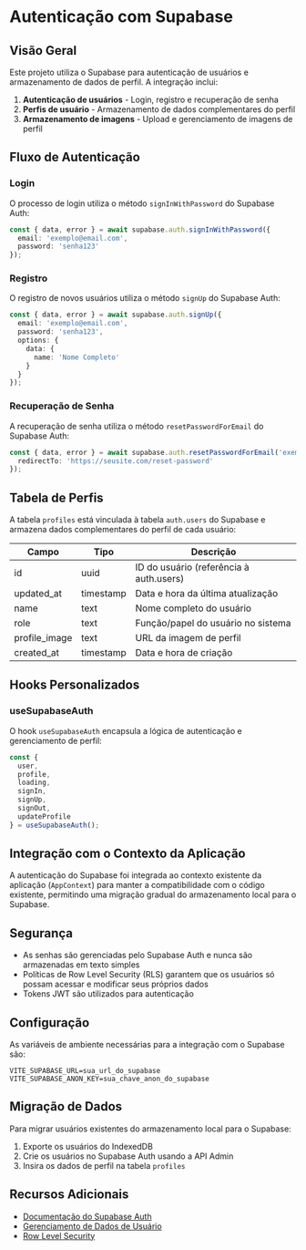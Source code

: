 # Autenticação com Supabase

## Visão Geral

Este projeto utiliza o Supabase para autenticação de usuários e armazenamento de dados de perfil. A integração inclui:

1. **Autenticação de usuários** - Login, registro e recuperação de senha
2. **Perfis de usuário** - Armazenamento de dados complementares do perfil
3. **Armazenamento de imagens** - Upload e gerenciamento de imagens de perfil

## Fluxo de Autenticação

### Login

O processo de login utiliza o método `signInWithPassword` do Supabase Auth:

```typescript
const { data, error } = await supabase.auth.signInWithPassword({
  email: 'exemplo@email.com',
  password: 'senha123'
});
```

### Registro

O registro de novos usuários utiliza o método `signUp` do Supabase Auth:

```typescript
const { data, error } = await supabase.auth.signUp({
  email: 'exemplo@email.com',
  password: 'senha123',
  options: {
    data: {
      name: 'Nome Completo'
    }
  }
});
```

### Recuperação de Senha

A recuperação de senha utiliza o método `resetPasswordForEmail` do Supabase Auth:

```typescript
const { data, error } = await supabase.auth.resetPasswordForEmail('exemplo@email.com', {
  redirectTo: 'https://seusite.com/reset-password'
});
```

## Tabela de Perfis

A tabela `profiles` está vinculada à tabela `auth.users` do Supabase e armazena dados complementares do perfil de cada usuário:

| Campo | Tipo | Descrição |
|-------|------|------------|
| id | uuid | ID do usuário (referência à auth.users) |
| updated_at | timestamp | Data e hora da última atualização |
| name | text | Nome completo do usuário |
| role | text | Função/papel do usuário no sistema |
| profile_image | text | URL da imagem de perfil |
| created_at | timestamp | Data e hora de criação |

## Hooks Personalizados

### useSupabaseAuth

O hook `useSupabaseAuth` encapsula a lógica de autenticação e gerenciamento de perfil:

```typescript
const {
  user,
  profile,
  loading,
  signIn,
  signUp,
  signOut,
  updateProfile
} = useSupabaseAuth();
```

## Integração com o Contexto da Aplicação

A autenticação do Supabase foi integrada ao contexto existente da aplicação (`AppContext`) para manter a compatibilidade com o código existente, permitindo uma migração gradual do armazenamento local para o Supabase.

## Segurança

- As senhas são gerenciadas pelo Supabase Auth e nunca são armazenadas em texto simples
- Políticas de Row Level Security (RLS) garantem que os usuários só possam acessar e modificar seus próprios dados
- Tokens JWT são utilizados para autenticação

## Configuração

As variáveis de ambiente necessárias para a integração com o Supabase são:

```
VITE_SUPABASE_URL=sua_url_do_supabase
VITE_SUPABASE_ANON_KEY=sua_chave_anon_do_supabase
```

## Migração de Dados

Para migrar usuários existentes do armazenamento local para o Supabase:

1. Exporte os usuários do IndexedDB
2. Crie os usuários no Supabase Auth usando a API Admin
3. Insira os dados de perfil na tabela `profiles`

## Recursos Adicionais

- [Documentação do Supabase Auth](https://supabase.com/docs/guides/auth)
- [Gerenciamento de Dados de Usuário](https://supabase.com/docs/guides/auth/managing-user-data)
- [Row Level Security](https://supabase.com/docs/guides/auth/row-level-security)